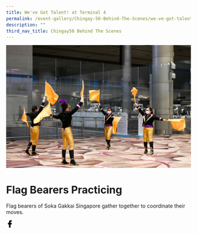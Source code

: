 ```yaml
---
title: We've Got Talent! at Terminal 4
permalink: /event-gallery/Chingay-50-Behind-The-Scenes/we-ve-got-talent-at-terminal-4
description: ""
third_nav_title: Chingay50 Behind The Scenes
---
```


![Act 3.1: We've Got Talent! at Terminal 4](/images/Event%20Gallery/Behind%20The%20Scenes/Act%203%201%20Soka%20Gakkai%20flagturners%20practicing-01.jpg)

# **Flag Bearers Practicing**
Flag bearers of Soka Gakkai Singapore gather together to coordinate their moves.

<a href="http://www.facebook.com/sharer.php?u=http://www.chingay.gov.sg/image/event-gallery/act-3-1-we%27ve-got-talent!-at-terminal-4" style="float:left;">
	<img src="/images/facebook.png" style="width:auto;height:20px;">
</a>